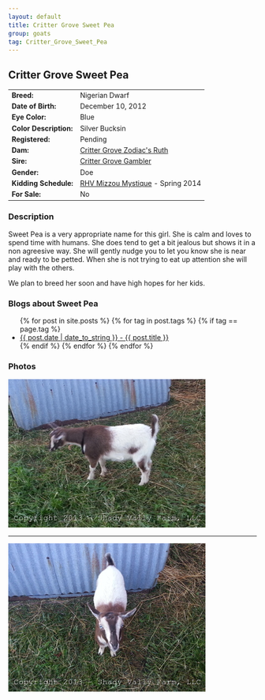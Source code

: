 ```yaml
---
layout: default
title: Critter Grove Sweet Pea
group: goats
tag: Critter_Grove_Sweet_Pea
---
```


## Critter Grove Sweet Pea
| | |
|:---|:---
|**Breed:**|Nigerian Dwarf
|**Date of Birth:**|December 10, 2012
|**Eye Color:**|Blue
|**Color Description:**|Silver Bucksin
|**Registered:**|Pending
|**Dam:**|[Critter Grove Zodiac's Ruth](http://www.crittergroveranch.com/does.html)
|**Sire:**|[Critter Grove Gambler](http://www.crittergroveranch.com/bucks.html)
|**Gender:**|Doe
|**Kidding Schedule:**|[RHV Mizzou Mystique](/goats/RHV_Mizzou_Mystique) - Spring 2014
|**For Sale:**|No

### Description

Sweet Pea is a very appropriate name for this girl. She is calm and loves to
spend time with humans. She does tend to get a bit jealous but shows it in
a non agreesive way. She will gently nudge you to let you know she is near
and ready to be petted.  When she is not trying to eat up attention she will
play with the others. 

We plan to breed her soon and have high hopes for her kids.

### Blogs about Sweet Pea

<ul>
  {% for post in site.posts %}
    {% for tag in post.tags %}
      {% if tag == page.tag %}
        <li><a href="{{ post.url }}">{{ post.date | date_to_string }} - {{ post.title }}</a></li>
      {% endif %}
    {% endfor %}
  {% endfor %}
</ul>

### Photos

<img src="/images/goats/Critter_Grove_Sweet_Pea/Critter_Grove_Sweet_Pea_1.jpg" alt="Image of Critter Grove Sweet Pea" class="pic"/>
<hr>
<img src="/images/goats/Critter_Grove_Sweet_Pea/Critter_Grove_Sweet_Pea_0.jpg" alt="Image of Critter Grove Sweet Pea" class="pic"/>

